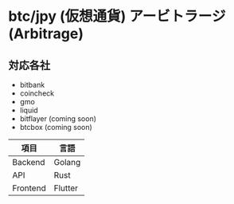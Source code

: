 # btc/jpy (仮想通貨) アービトラージ (Arbitrage)

## 対応各社

* bitbank
* coincheck
* gmo
* liquid
* bitflayer (coming soon)
* btcbox (coming soon)

 |項目 |言語 |
 | ---|---|
 | Backend| Golang|
 |API | Rust|
 |Frontend | Flutter|
